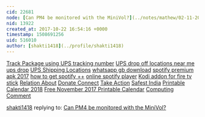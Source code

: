 ```yaml
---
cid: 22681
node: [Can PM4 be monitored with the MiniVol?](../notes/mathew/02-11-2017/can-pm4-be-monitored-with-the-minivol)
nid: 13922
created_at: 2017-10-22 16:54:16 +0000
timestamp: 1508691256
uid: 516010
author: [shakti1418](../profile/shakti1418)
---
```


<a href="http://upstrackingpro.com/">Track Package using UPS tracking number</a>
<a href="http://upstrackingpro.com/ups-near-me/">UPS drop off locations near me</a>
<a href="http://upstrackingpro.com/ups-drop-off-locations-near-me/">ups drop</a>
<a href="http://upstrackingpro.com/ups-near-me/">UPS Shipping Locations</a>
<a href="http://gbwhatsappapkdownload.com/">whatsapp gb download</a>
<a href="http://spotifypremiumapp.com/">spotify premium apk 2017</a>
<a href="http://spotifypremiumapp.com/spotify-free-on-ios-iphone/">how to get spotify ++</a>
<a href="http://spotifypremiumapp.com/spotify-web-player/">online spotify player</a>
<a href="http://bestkodiaddons.info/">Kodi addon for fire tv stick</a>
<a href="http://printcalendartemplates.com/november-2017-printable-calendar/">Relation About</a>
<a href="http://printcalendartemplates.com/december-2017-printable-calendar/">Donate Connect</a>
<a href="http://printcalendartemplates.com/printable-calendar-2018/">Take Action</a>
<a href="http://printcalendartemplates.com/">Safest India</a>
<a href="http://destinationhackathon.com/printable-calendar-2018/">Printable Calendar 2018</a>
<a href="http://destinationhackathon.com/november-2017-calendar/">Free November 2017 Printable Calendar</a>
<a href="http://destinationhackathon.com/december-2017-printable-calendar/">Computing Comment</a>

[shakti1418](../profile/shakti1418) replying to: [Can PM4 be monitored with the MiniVol?](../notes/mathew/02-11-2017/can-pm4-be-monitored-with-the-minivol)

